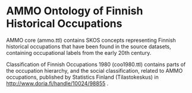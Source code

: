 # AMMO Ontology of Finnish Historical Occupations

AMMO core (ammo.ttl) contains SKOS concepts representing Finnish historical occupations that have been found in the source datasets, containing occupational labels from the early 20th century.

Classification of Finnish Occupations 1980 (coo1980.ttl) contains parts of the occupation hierarchy, and the social classification, related to AMMO occupations, published by Statistics Finland (Tilastokeskus) in http://www.doria.fi/handle/10024/98855 .



